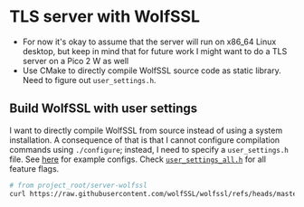# TLS server with WolfSSL

- For now it's okay to assume that the server will run on x86_64 Linux desktop, but keep in mind that for future work I might want to do a TLS server on a Pico 2 W as well
- Use CMake to directly compile WolfSSL source code as static library. Need to figure out `user_settings.h`.

## Build WolfSSL with user settings
I want to directly compile WolfSSL from source instead of using a system installation. A consequence of that is that I cannot configure compilation commands using `./configure`; instead, I need to specify a `user_settings.h` file. See [here](https://github.com/wolfSSL/wolfssl/tree/master/examples/configs) for example configs. Check [`user_settings_all.h`](https://raw.githubusercontent.com/wolfSSL/wolfssl/refs/heads/master/examples/configs/user_settings_all.h) for all feature flags.

```bash
# from project_root/server-wolfssl
curl https://raw.githubusercontent.com/wolfSSL/wolfssl/refs/heads/master/examples/configs/user_settings_template.h > config/user_settings.h
```


